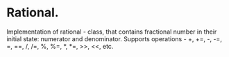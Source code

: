 # Rational.
Implementation of rational - class, that contains fractional number in their initial state: numerator and denominator. Supports operations - +, +=, -, -=, =, ==, /, /=, %, %=, *, *=, >>, <<, etc.
